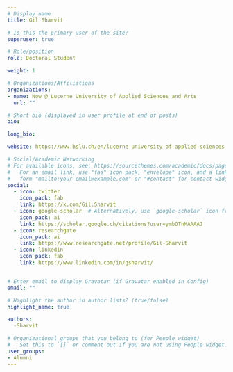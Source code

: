 ```yaml
---
# Display name
title: Gil Sharvit

# Is this the primary user of the site?
superuser: true

# Role/position
role: Doctoral Student

weight: 1

# Organizations/Affiliations
organizations:
- name: Now @ Lucerne University of Applied Sciences and Arts
  url: ""

# Short bio (displayed in user profile at end of posts)
bio:

long_bio:

website: https://www.hslu.ch/en/lucerne-university-of-applied-sciences-and-arts/about-us/people-finder/profile/?pid=5822

# Social/Academic Networking
# For available icons, see: https://sourcethemes.com/academic/docs/page-builder/#icons
#   For an email link, use "fas" icon pack, "envelope" icon, and a link in the
#   form "mailto:your-email@example.com" or "#contact" for contact widget.
social:
  - icon: twitter
    icon_pack: fab
    link: https://x.com/Gil.Sharvit
  - icon: google-scholar  # Alternatively, use `google-scholar` icon from `ai` icon pack
    icon_pack: ai
    link: https://scholar.google.ch/citations?user=ymbOTnMAAAAJ
  - icon: researchgate
    icon_pack: ai
    link: https://www.researchgate.net/profile/Gil-Sharvit
  - icon: linkedin
    icon_pack: fab
    link: https://www.linkedin.com/in/gsharvit/


# Enter email to display Gravatar (if Gravatar enabled in Config)
email: ""

# Highlight the author in author lists? (true/false)
highlight_name: true

authors:
  -Sharvit

# Organizational groups that you belong to (for People widget)
#   Set this to `[]` or comment out if you are not using People widget.
user_groups:
- Alumni
---
```

